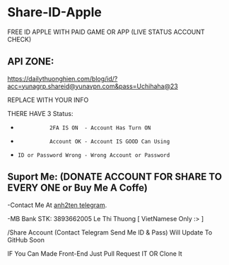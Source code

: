 # Share-ID-Apple
FREE ID APPLE WITH PAID GAME OR APP (LIVE STATUS ACCOUNT CHECK)

## API ZONE:
https://dailythuonghien.com/blog/id/?acc=yunagrp.shareid@yunavpn.com&pass=Uchihaha@23

REPLACE WITH YOUR INFO

THERE HAVE 3 Status:
-               2FA IS ON  - Account Has Turn ON
-               Account OK - Account IS GOOD Can Using
-     ID or Password Wrong - Wrong Account or Password

## Suport Me: (DONATE ACCOUNT FOR SHARE TO EVERY ONE or Buy Me A Coffe)

-Contact Me At [anh2ten telegram](https://t.me/Anh2Ten).

-MB Bank STK: 3893662005 Le Thi Thuong [ VietNamese Only :> ]

/Share Account (Contact Telegram Send Me ID & Pass) Will Update To GitHub Soon

IF You Can Made Front-End Just Pull Request IT OR Clone It

